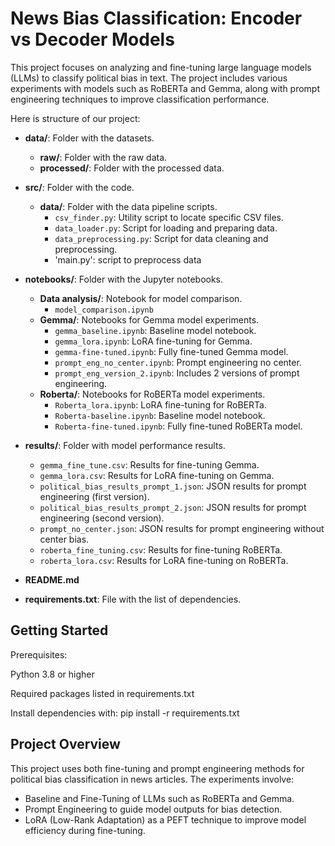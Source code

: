 # News Bias Classification: Encoder vs Decoder Models

This project focuses on analyzing and fine-tuning large language models (LLMs) to classify political bias in text. The project includes various experiments with models such as RoBERTa and Gemma, along with prompt engineering techniques to improve classification performance.

Here is structure of our project:

- **data/**: Folder with the datasets.
  - **raw/**: Folder with the raw data.
  - **processed/**: Folder with the processed data.

- **src/**: Folder with the code.
  - **data/**: Folder with the data pipeline scripts.
    - `csv_finder.py`: Utility script to locate specific CSV files.
    - `data_loader.py`: Script for loading and preparing data.
    - `data_preprocessing.py`: Script for data cleaning and preprocessing.
    - 'main.py': script to preprocess data

- **notebooks/**: Folder with the Jupyter notebooks.
  - **Data analysis/**: Notebook for model comparison.
    - `model_comparison.ipynb`
  - **Gemma/**: Notebooks for Gemma model experiments.
    - `gemma_baseline.ipynb`: Baseline model notebook.
    - `gemma_lora.ipynb`: LoRA fine-tuning for Gemma.
    - `gemma-fine-tuned.ipynb`: Fully fine-tuned Gemma model.
    - `prompt_eng_no_center.ipynb`: Prompt engineering no center.
    - `prompt_eng_version_2.ipynb`: Includes 2 versions of prompt engineering.
  - **Roberta/**: Notebooks for RoBERTa model experiments.
    - `Roberta_lora.ipynb`: LoRA fine-tuning for RoBERTa.
    - `Roberta-baseline.ipynb`: Baseline model notebook.
    - `Roberta-fine-tuned.ipynb`: Fully fine-tuned RoBERTa model.

- **results/**: Folder with model performance results.
  - `gemma_fine_tune.csv`: Results for fine-tuning Gemma.
  - `gemma_lora.csv`: Results for LoRA fine-tuning on Gemma.
  - `political_bias_results_prompt_1.json`: JSON results for prompt engineering (first version).
  - `political_bias_results_prompt_2.json`: JSON results for prompt engineering (second version).
  - `prompt_no_center.json`: JSON results for prompt engineering without center bias.
  - `roberta_fine_tuning.csv`: Results for fine-tuning RoBERTa.
  - `roberta_lora.csv`: Results for LoRA fine-tuning on RoBERTa.

- **README.md**

- **requirements.txt**: File with the list of dependencies.



## Getting Started

Prerequisites:

Python 3.8 or higher

Required packages listed in requirements.txt

Install dependencies with: pip install -r requirements.txt

## Project Overview

This project uses both fine-tuning and prompt engineering methods for political bias classification in news articles. The experiments involve:

* Baseline and Fine-Tuning of LLMs such as RoBERTa and Gemma.
* Prompt Engineering to guide model outputs for bias detection.
* LoRA (Low-Rank Adaptation) as a PEFT technique to improve model efficiency during fine-tuning.

